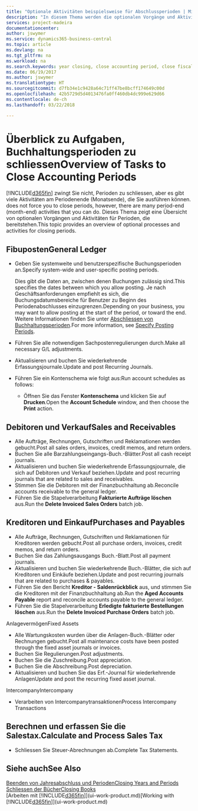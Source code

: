 ```yaml
---
title: "Optionale Aktivitäten beispielsweise für Abschlussperioden | Microsoft Docs"
description: "In diesem Thema werden die optionalen Vorgänge und Aktivitäten Abschlussbuchhaltungsperioden in  Business Central dargelegt."
services: project-madeira
documentationcenter: 
author: jswymer
ms.service: dynamics365-business-central
ms.topic: article
ms.devlang: na
ms.tgt_pltfrm: na
ms.workload: na
ms.search.keywords: year closing, close accounting period, close fiscal year, aging, creditor payments, vendor payments
ms.date: 06/19/2017
ms.author: jswymer
ms.translationtype: HT
ms.sourcegitcommit: d7fb34e1c9428a64c71ff47be8bcff174649c00d
ms.openlocfilehash: 42b5729d5d4013476fa0ff460db4dc999e629d66
ms.contentlocale: de-ch
ms.lasthandoff: 03/22/2018

---
```

# <a name="overview-of-tasks-to-close-accounting-periods"></a><span data-ttu-id="6bf6a-103">Überblick zu Aufgaben, Buchhaltungsperioden zu schliessen</span><span class="sxs-lookup"><span data-stu-id="6bf6a-103">Overview of Tasks to Close Accounting Periods</span></span>
[!INCLUDE[d365fin](includes/d365fin_md.md)]<span data-ttu-id="6bf6a-104"> zwingt Sie nicht, Perioden zu schliessen, aber es gibt viele Aktivitäten am Periodenende (Monatsende), die Sie ausführen können.</span><span class="sxs-lookup"><span data-stu-id="6bf6a-104"> does not force you to close periods, however, there are many period-end (month-end) activities that you can do.</span></span> <span data-ttu-id="6bf6a-105">Dieses Thema zeigt eine Übersicht von optionalen Vorgängen und Aktivitäten für Perioden, die bereitstehen.</span><span class="sxs-lookup"><span data-stu-id="6bf6a-105">This topic provides an overview of optional processes and activities for closing periods.</span></span>  

## <a name="general-ledger"></a><span data-ttu-id="6bf6a-106">Fibuposten</span><span class="sxs-lookup"><span data-stu-id="6bf6a-106">General Ledger</span></span>
* <span data-ttu-id="6bf6a-107">Geben Sie systemweite und benutzerspezifische Buchungsperioden an.</span><span class="sxs-lookup"><span data-stu-id="6bf6a-107">Specify system-wide and user-specific posting periods.</span></span>  

    <span data-ttu-id="6bf6a-108">Dies gibt die Daten an, zwischen denen Buchungen zulässig sind.</span><span class="sxs-lookup"><span data-stu-id="6bf6a-108">This specifies the dates between which you allow posting.</span></span> <span data-ttu-id="6bf6a-109">Je nach Geschäftsanforderungen empfiehlt es sich, die Buchungsdatumsbereiche für Benutzer zu Beginn des Periodenabschlusses einzugrenzen.</span><span class="sxs-lookup"><span data-stu-id="6bf6a-109">Depending on your business, you may want to allow posting at the start of the period, or toward the end.</span></span> <span data-ttu-id="6bf6a-110">Weitere Informationen finden Sie unter [Abschliessen von Buchhaltungsperioden](finance-how-specify-posting-periods.md).</span><span class="sxs-lookup"><span data-stu-id="6bf6a-110">For more information, see [Specify Posting Periods](finance-how-specify-posting-periods.md).</span></span>  
* <span data-ttu-id="6bf6a-111">Führen Sie alle notwendigen Sachpostenregulierungen durch.</span><span class="sxs-lookup"><span data-stu-id="6bf6a-111">Make all necessary G/L adjustments.</span></span>  
* <span data-ttu-id="6bf6a-112">Aktualisieren und buchen Sie wiederkehrende Erfassungsjournale.</span><span class="sxs-lookup"><span data-stu-id="6bf6a-112">Update and post Recurring Journals.</span></span>  
  <!--* Process Consolidations-->
* <span data-ttu-id="6bf6a-113">Führen Sie ein Kontenschema wie folgt aus:</span><span class="sxs-lookup"><span data-stu-id="6bf6a-113">Run account schedules as follows:</span></span>  
  * <span data-ttu-id="6bf6a-114">Öffnen Sie das Fenster **Kontenschema** und klicken Sie auf **Drucken**.</span><span class="sxs-lookup"><span data-stu-id="6bf6a-114">Open the **Account Schedule** window, and then choose the **Print** action.</span></span>  

## <a name="sales-and-receivables"></a><span data-ttu-id="6bf6a-115">Debitoren und Verkauf</span><span class="sxs-lookup"><span data-stu-id="6bf6a-115">Sales and Receivables</span></span>
* <span data-ttu-id="6bf6a-116">Alle Aufträge, Rechnungen, Gutschriften und Reklamationen werden gebucht.</span><span class="sxs-lookup"><span data-stu-id="6bf6a-116">Post all sales orders, invoices, credit memos, and return orders.</span></span>  
* <span data-ttu-id="6bf6a-117">Buchen Sie alle Barzahlungseingangs-Buch.-Blätter.</span><span class="sxs-lookup"><span data-stu-id="6bf6a-117">Post all cash receipt journals.</span></span>  
* <span data-ttu-id="6bf6a-118">Aktualisieren und buchen Sie wiederkehrende Erfassungsjournale, die sich auf Debitoren und Verkauf beziehen.</span><span class="sxs-lookup"><span data-stu-id="6bf6a-118">Update and post recurring journals that are related to sales and receivables.</span></span>  
* <span data-ttu-id="6bf6a-119">Stimmen Sie die Debitoren mit der Finanzbuchhaltung ab.</span><span class="sxs-lookup"><span data-stu-id="6bf6a-119">Reconcile accounts receivable to the general ledger.</span></span>  
* <span data-ttu-id="6bf6a-120">Führen Sie die Stapelverarbeitung **Fakturierte Aufträge löschen** aus.</span><span class="sxs-lookup"><span data-stu-id="6bf6a-120">Run the **Delete Invoiced Sales Orders** batch job.</span></span>  

## <a name="purchases-and-payables"></a><span data-ttu-id="6bf6a-121">Kreditoren und Einkauf</span><span class="sxs-lookup"><span data-stu-id="6bf6a-121">Purchases and Payables</span></span>
* <span data-ttu-id="6bf6a-122">Alle Aufträge, Rechnungen, Gutschriften und Reklamationen für Kreditoren werden gebucht.</span><span class="sxs-lookup"><span data-stu-id="6bf6a-122">Post all purchase orders, invoices, credit memos, and return orders.</span></span>  
* <span data-ttu-id="6bf6a-123">Buchen Sie das Zahlungsausgangs Buch.-Blatt.</span><span class="sxs-lookup"><span data-stu-id="6bf6a-123">Post all payment journals.</span></span>  
* <span data-ttu-id="6bf6a-124">Aktualisieren und buchen Sie wiederkehrende Buch.-Blätter, die sich auf Kreditoren und Einkäufe beziehen.</span><span class="sxs-lookup"><span data-stu-id="6bf6a-124">Update and post recurring journals that are related to purchases & payables.</span></span>  
* <span data-ttu-id="6bf6a-125">Führen Sie den Bericht **Kreditor - Saldenrückblick** aus, und stimmen Sie die Kreditoren mit der Finanzbuchhaltung ab.</span><span class="sxs-lookup"><span data-stu-id="6bf6a-125">Run the **Aged Accounts Payable** report and reconcile accounts payable to the general ledger.</span></span>  
* <span data-ttu-id="6bf6a-126">Führen Sie die Stapelverarbeitung **Erledigte fakturierte Bestellungen löschen** aus.</span><span class="sxs-lookup"><span data-stu-id="6bf6a-126">Run the **Delete Invoiced Purchase Orders** batch job.</span></span>  

<span data-ttu-id="6bf6a-127">Anlagevermögen</span><span class="sxs-lookup"><span data-stu-id="6bf6a-127">Fixed Assets</span></span>
* <span data-ttu-id="6bf6a-128">Alle Wartungskosten wurden über die Anlagen-Buch.-Blätter oder Rechnungen gebucht.</span><span class="sxs-lookup"><span data-stu-id="6bf6a-128">Post all maintenance costs have been posted through the fixed asset journals or invoices.</span></span>
* <span data-ttu-id="6bf6a-129">Buchen Sie Regulierungen.</span><span class="sxs-lookup"><span data-stu-id="6bf6a-129">Post adjustments.</span></span>
* <span data-ttu-id="6bf6a-130">Buchen Sie die Zuschreibung.</span><span class="sxs-lookup"><span data-stu-id="6bf6a-130">Post appreciation.</span></span>
* <span data-ttu-id="6bf6a-131">Buchen Sie die Abschreibung.</span><span class="sxs-lookup"><span data-stu-id="6bf6a-131">Post depreciation.</span></span>
* <span data-ttu-id="6bf6a-132">Aktualisieren und buchen Sie das Erf.-Journal für wiederkehrende Anlagen</span><span class="sxs-lookup"><span data-stu-id="6bf6a-132">Update and post the recurring fixed asset journal.</span></span>

<span data-ttu-id="6bf6a-133">Intercompany</span><span class="sxs-lookup"><span data-stu-id="6bf6a-133">Intercompany</span></span>
* <span data-ttu-id="6bf6a-134">Verarbeiten von Intercompanytransaktionen</span><span class="sxs-lookup"><span data-stu-id="6bf6a-134">Process Intercompany Transactions</span></span>

## <a name="calculate-and-process-sales-tax"></a><span data-ttu-id="6bf6a-135">Berechnen und erfassen Sie die Salestax.</span><span class="sxs-lookup"><span data-stu-id="6bf6a-135">Calculate and Process Sales Tax</span></span>
* <span data-ttu-id="6bf6a-136">Schliessen Sie Steuer-Abrechnungen ab.</span><span class="sxs-lookup"><span data-stu-id="6bf6a-136">Complete Tax Statements.</span></span>  

## <a name="see-also"></a><span data-ttu-id="6bf6a-137">Siehe auch</span><span class="sxs-lookup"><span data-stu-id="6bf6a-137">See Also</span></span>
[<span data-ttu-id="6bf6a-138">Beenden von Jahresabschluss und Perioden</span><span class="sxs-lookup"><span data-stu-id="6bf6a-138">Closing Years and Periods</span></span>](year-close-years-periods.md)  
[<span data-ttu-id="6bf6a-139">Schliessen der Bücher</span><span class="sxs-lookup"><span data-stu-id="6bf6a-139">Closing Books</span></span>](year-close-books.md)  
<span data-ttu-id="6bf6a-140">[Arbeiten mit [!INCLUDE[d365fin](includes/d365fin_md.md)]](ui-work-product.md)</span><span class="sxs-lookup"><span data-stu-id="6bf6a-140">[Working with [!INCLUDE[d365fin](includes/d365fin_md.md)]](ui-work-product.md)</span></span>

